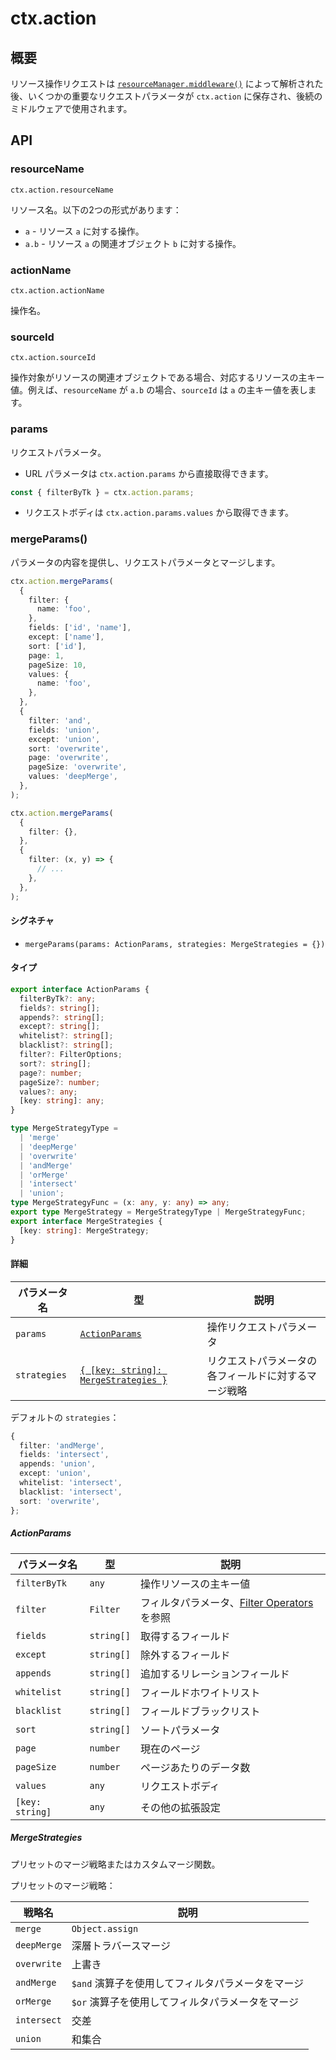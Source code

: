 # ctx.action

## 概要

リソース操作リクエストは [`resourceManager.middleware()`](./resource-manager#middleware) によって解析された後、いくつかの重要なリクエストパラメータが `ctx.action` に保存され、後続のミドルウェアで使用されます。

## API

### resourceName

`ctx.action.resourceName`

リソース名。以下の2つの形式があります：

- `a` - リソース `a` に対する操作。
- `a.b` - リソース `a` の関連オブジェクト `b` に対する操作。

### actionName

`ctx.action.actionName`

操作名。

### sourceId

`ctx.action.sourceId`

操作対象がリソースの関連オブジェクトである場合、対応するリソースの主キー値。例えば、`resourceName` が `a.b` の場合、`sourceId` は `a` の主キー値を表します。

### params

リクエストパラメータ。

- URL パラメータは `ctx.action.params` から直接取得できます。

```ts
const { filterByTk } = ctx.action.params;
```

- リクエストボディは `ctx.action.params.values` から取得できます。

### mergeParams()

パラメータの内容を提供し、リクエストパラメータとマージします。

```ts
ctx.action.mergeParams(
  {
    filter: {
      name: 'foo',
    },
    fields: ['id', 'name'],
    except: ['name'],
    sort: ['id'],
    page: 1,
    pageSize: 10,
    values: {
      name: 'foo',
    },
  },
  {
    filter: 'and',
    fields: 'union',
    except: 'union',
    sort: 'overwrite',
    page: 'overwrite',
    pageSize: 'overwrite',
    values: 'deepMerge',
  },
);

ctx.action.mergeParams(
  {
    filter: {},
  },
  {
    filter: (x, y) => {
      // ...
    },
  },
);
```

#### シグネチャ

- `mergeParams(params: ActionParams, strategies: MergeStrategies = {})`

#### タイプ

```ts
export interface ActionParams {
  filterByTk?: any;
  fields?: string[];
  appends?: string[];
  except?: string[];
  whitelist?: string[];
  blacklist?: string[];
  filter?: FilterOptions;
  sort?: string[];
  page?: number;
  pageSize?: number;
  values?: any;
  [key: string]: any;
}

type MergeStrategyType =
  | 'merge'
  | 'deepMerge'
  | 'overwrite'
  | 'andMerge'
  | 'orMerge'
  | 'intersect'
  | 'union';
type MergeStrategyFunc = (x: any, y: any) => any;
export type MergeStrategy = MergeStrategyType | MergeStrategyFunc;
export interface MergeStrategies {
  [key: string]: MergeStrategy;
}
```

#### 詳細

| パラメータ名   | 型                                                       | 説明                               |
| -------------- | -------------------------------------------------------- | ---------------------------------- |
| `params`       | [`ActionParams`](#actionparams)                          | 操作リクエストパラメータ           |
| `strategies`   | [`{ [key: string]: MergeStrategies }`](#mergestrategies) | リクエストパラメータの各フィールドに対するマージ戦略 |

デフォルトの `strategies`：

```ts
{
  filter: 'andMerge',
  fields: 'intersect',
  appends: 'union',
  except: 'union',
  whitelist: 'intersect',
  blacklist: 'intersect',
  sort: 'overwrite',
};
```

##### ActionParams

| パラメータ名      | 型         | 説明                                                    |
| ----------------- | ---------- | ------------------------------------------------------- |
| `filterByTk`      | `any`      | 操作リソースの主キー値                                  |
| `filter`          | `Filter`   | フィルタパラメータ、[Filter Operators](./database/operators) を参照 |
| `fields`          | `string[]` | 取得するフィールド                                      |
| `except`          | `string[]` | 除外するフィールド                                      |
| `appends`         | `string[]` | 追加するリレーションフィールド                          |
| `whitelist`       | `string[]` | フィールドホワイトリスト                                |
| `blacklist`       | `string[]` | フィールドブラックリスト                                |
| `sort`            | `string[]` | ソートパラメータ                                        |
| `page`            | `number`   | 現在のページ                                            |
| `pageSize`        | `number`   | ページあたりのデータ数                                  |
| `values`          | `any`      | リクエストボディ                                        |
| `[key: string]`   | `any`      | その他の拡張設定                                        |

##### MergeStrategies

プリセットのマージ戦略またはカスタムマージ関数。

プリセットのマージ戦略：

| 戦略名      | 説明                           |
| ----------- | ------------------------------ |
| `merge`     | `Object.assign`                |
| `deepMerge` | 深層トラバースマージ           |
| `overwrite` | 上書き                         |
| `andMerge`  | `$and` 演算子を使用してフィルタパラメータをマージ |
| `orMerge`   | `$or` 演算子を使用してフィルタパラメータをマージ  |
| `intersect` | 交差                           |
| `union`     | 和集合                         |
